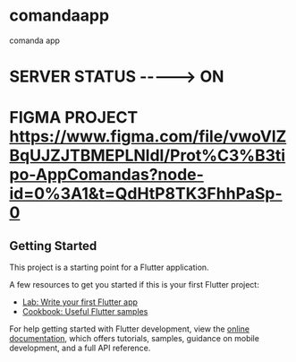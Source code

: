 # comandaapp

comanda app

# SERVER STATUS -----> ON
# FIGMA PROJECT https://www.figma.com/file/vwoVlZBqUJZJTBMEPLNldl/Prot%C3%B3tipo-AppComandas?node-id=0%3A1&t=QdHtP8TK3FhhPaSp-0
## Getting Started

This project is a starting point for a Flutter application.

A few resources to get you started if this is your first Flutter project:

- [Lab: Write your first Flutter app](https://docs.flutter.dev/get-started/codelab)
- [Cookbook: Useful Flutter samples](https://docs.flutter.dev/cookbook)

For help getting started with Flutter development, view the
[online documentation](https://docs.flutter.dev/), which offers tutorials,
samples, guidance on mobile development, and a full API reference.

